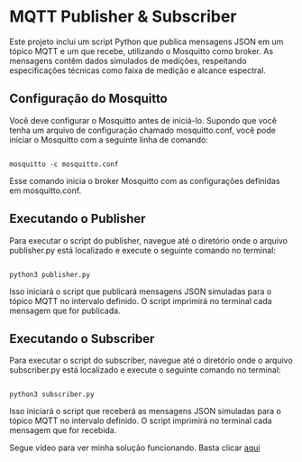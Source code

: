 # MQTT Publisher & Subscriber

Este projeto inclui um script Python que publica mensagens JSON em um tópico MQTT e um que recebe, utilizando o Mosquitto como broker. 
As mensagens contêm dados simulados de medições, respeitando especificações técnicas como faixa de medição e alcance espectral.

## Configuração do Mosquitto
Você deve configurar o Mosquitto antes de iniciá-lo. 
Supondo que você tenha um arquivo de configuração chamado mosquitto.conf, você pode iniciar o Mosquitto com a seguinte linha de comando:
```

mosquitto -c mosquitto.conf

```

Esse comando inicia o broker Mosquitto com as configurações definidas em mosquitto.conf.

## Executando o Publisher

Para executar o script do publisher, navegue até o diretório onde o arquivo publisher.py está localizado e execute o seguinte comando no terminal:
```

python3 publisher.py

```

Isso iniciará o script que publicará mensagens JSON simuladas para o tópico MQTT no intervalo definido. O script imprimirá no terminal cada mensagem que for publicada.


## Executando o Subscriber

Para executar o script do subscriber, navegue até o diretório onde o arquivo subscriber.py está localizado e execute o seguinte comando no terminal:
```

python3 subscriber.py

```

Isso iniciará o script que receberá as mensagens JSON simuladas para o tópico MQTT no intervalo definido. O script imprimirá no terminal cada mensagem que for recebida.

Segue vídeo para ver minha solução funcionando. Basta clicar [aqui](https://youtu.be/4m4AG9q0HKE)
